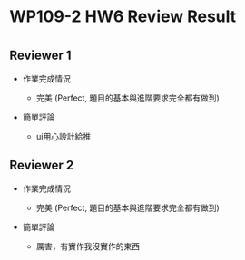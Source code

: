 
WP109-2 HW6 Review Result
=========================

# 

## Reviewer 1
- 作業完成情況
	- 完美 (Perfect, 題目的基本與進階要求完全都有做到)

- 簡單評論
	- ui用心設計給推


## Reviewer 2
- 作業完成情況
	- 完美 (Perfect, 題目的基本與進階要求完全都有做到)

- 簡單評論
	- 厲害，有實作我沒實作的東西


